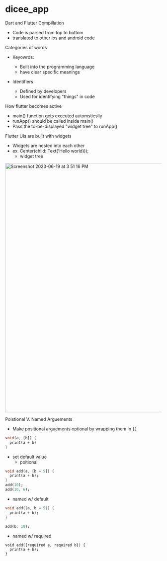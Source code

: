 # dicee_app


Dart and Flutter Compillation 
- Code is parsed from top to bottom
- translated to other ios and android code

Categories of words
- Keyowrds:
  - Built into the programming language
  - have clear specific meanings

 - Identifiers
   - Defined by developers
   - Used for identifying "things" in code
  
  How flutter becomes active 
  - main() function gets executed automsticslly
  - runApp() should be called inside main()
  - Pass the to-be-displayed "widget tree" to runApp()

Flutter UIs are built with widgets
- Widgets are nested into each other
- ex. Center(child: Text('Hello world)));
  - widget tree

  
<img width="802" alt="Screenshot 2023-06-19 at 3 51 16 PM" src="https://github.com/Ihyatt/dicee_app/assets/11432315/8384babf-5d87-43df-9a94-c56d4526e6f7">

Poistional V. Named Arguements 
- Make positional arguements optional by wrapping them in `[]`
```dart
void(a, [b]) {
  print(a + b)
}
```
- set default value
  - poitional 
``` dart
void add(a, [b = 5]) { 
  print(a + b);
}
add(10);
add(10, 6); 
```
 - named w/ default
   
```dart
void add({a, b = 5}) { 
  print(a + b); 
}  
 
add(b: 10);
```

 - named w/ required

```
void add({required a, required b}) { 
  print(a + b); 
}  

```
